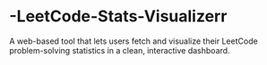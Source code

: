 # -LeetCode-Stats-Visualizerr
A web-based tool that lets users fetch and visualize their LeetCode problem-solving statistics in a clean, interactive dashboard.
